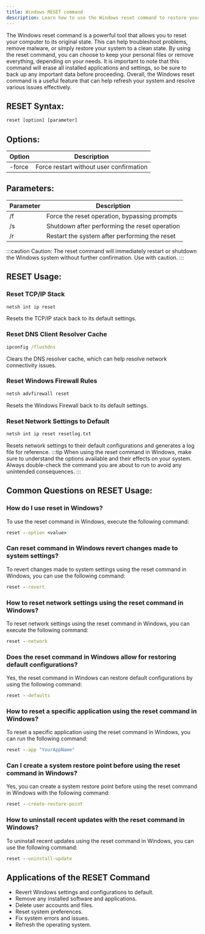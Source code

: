 ```yaml
---
title: Windows RESET command
description: Learn how to use the Windows reset command to restore your system to its default settings and resolve issues. 
---
```


The Windows reset command is a powerful tool that allows you to reset your computer to its original state. This can help troubleshoot problems, remove malware, or simply restore your system to a clean state. By using the reset command, you can choose to keep your personal files or remove everything, depending on your needs. It is important to note that this command will erase all installed applications and settings, so be sure to back up any important data before proceeding. Overall, the Windows reset command is a useful feature that can help refresh your system and resolve various issues effectively.
## RESET Syntax:
```cmd
reset [option] [parameter]
```
## Options:
| Option      | Description                             |
|-------------|-----------------------------------------|
| -force      | Force restart without user confirmation |

## Parameters:
| Parameter   | Description                                         |
|-------------|-----------------------------------------------------|
| /f          | Force the reset operation, bypassing prompts        |
| /s          | Shutdown after performing the reset operation       |
| /r          | Restart the system after performing the reset       |

:::caution
Caution: The reset command will immediately restart or shutdown the Windows system without further confirmation. Use with caution.
:::
## RESET Usage:
### Reset TCP/IP Stack
```cmd
netsh int ip reset
```
Resets the TCP/IP stack back to its default settings.
### Reset DNS Client Resolver Cache
```cmd
ipconfig /flushdns
```
Clears the DNS resolver cache, which can help resolve network connectivity issues.
### Reset Windows Firewall Rules
```cmd
netsh advfirewall reset
```
Resets the Windows Firewall back to its default settings.
### Reset Network Settings to Default
```cmd
netsh int ip reset resetlog.txt
```
Resets network settings to their default configurations and generates a log file for reference.
:::tip
When using the reset command in Windows, make sure to understand the options available and their effects on your system. Always double-check the command you are about to run to avoid any unintended consequences.
:::

## Common Questions on RESET Usage:

### How do I use reset in Windows?
To use the reset command in Windows, execute the following command:
```cmd
reset --option <value>
```

### Can reset command in Windows revert changes made to system settings?
To revert changes made to system settings using the reset command in Windows, you can use the following command:
```cmd
reset --revert
```

### How to reset network settings using the reset command in Windows?
To reset network settings using the reset command in Windows, you can execute the following command:
```cmd
reset --network
```

### Does the reset command in Windows allow for restoring default configurations?
Yes, the reset command in Windows can restore default configurations by using the following command:
```cmd
reset --defaults
```

### How to reset a specific application using the reset command in Windows?
To reset a specific application using the reset command in Windows, you can run the following command:
```cmd
reset --app "YourAppName"
```

### Can I create a system restore point before using the reset command in Windows?
Yes, you can create a system restore point before using the reset command in Windows with the following command:
```cmd
reset --create-restore-point
```

### How to uninstall recent updates with the reset command in Windows?
To uninstall recent updates using the reset command in Windows, you can use the following command:
```cmd
reset --uninstall-update
```
## Applications of the RESET Command

- Revert Windows settings and configurations to default.
- Remove any installed software and applications.
- Delete user accounts and files.
- Reset system preferences.
- Fix system errors and issues.
- Refresh the operating system.